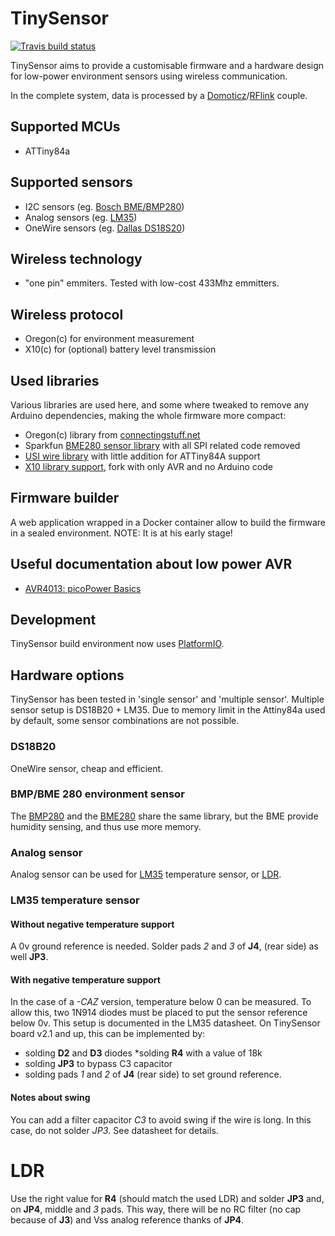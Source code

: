 # TinySensor 

[![Travis build status](https://api.travis-ci.org/arcadien/tinySensor.svg?branch=master)](https://travis-ci.org/arcadien/tinySensor)

TinySensor aims to provide a customisable firmware and a hardware design for low-power environment sensors using wireless communication.

In the complete system, data is processed by a [Domoticz](https://domoticz.com/)/[RFlink](http://www.rflink.nl/blog2/) couple.

## Supported MCUs
* ATTiny84a

## Supported sensors
* I2C sensors (eg. [Bosch BME/BMP280](https://www.bosch-sensortec.com/bst/products/all_products/bme280))
* Analog sensors (eg. [LM35](http://www.ti.com/lit/ds/symlink/lm35.pdf))
* OneWire sensors (eg. [Dallas DS18S20](https://datasheets.maximintegrated.com/en/ds/DS18S20.pdf))

## Wireless technology
* "one pin" emmiters. Tested with low-cost 433Mhz emmitters.

## Wireless protocol
* Oregon(c) for environment measurement
* X10(c) for (optional) battery level transmission

## Used libraries
Various libraries are used here, and some where tweaked to remove any Arduino dependencies, making the whole firmware more compact:
* Oregon(c) library from [connectingstuff.net](http://www.connectingstuff.net/blog/encodage-protocoles-oregon-scientific-sur-arduino/)
* Sparkfun [BME280 sensor library](https://github.com/sparkfun/SparkFun_BME280_Arduino_Library) with all SPI related code removed
* [USI wire library](https://github.com/puuu/USIWire.git) with little addition for ATTiny84A support
* [X10 library support](https://github.com/arcadien/X10RF-Arduino), fork with only AVR and no Arduino code

## Firmware builder
A web application wrapped in a Docker container allow to build the firmware in a sealed environment. NOTE: It is at his early stage!

## Useful documentation about low power AVR
* [AVR4013: picoPower Basics](http://www.microchip.com/downloads/en/AppNotes/doc8349.pdf)

## Development

TinySensor build environment now uses [PlatformIO](https://platformio.org/).

## Hardware options

TinySensor has been tested in 'single sensor' and 'multiple sensor'. Multiple sensor setup is DS18B20 + LM35.
Due to memory limit in the Attiny84a used by default, some sensor combinations are not possible.


### DS18B20

OneWire sensor, cheap and efficient.

### BMP/BME 280 environment sensor
The [BMP280](https://www.bosch-sensortec.com/products/environmental-sensors/pressure-sensors/pressure-sensors-bmp280-1.html) and the [BME280](https://www.bosch-sensortec.com/products/environmental-sensors/humidity-sensors-bme280/) share the same library, but the BME provide humidity sensing, and thus use more memory.

### Analog sensor

Analog sensor can be used for [LM35](https://www.ti.com/lit/ds/symlink/lm35.pdf) temperature sensor, or [LDR](https://en.wikipedia.org/wiki/Photoresistor).

### LM35 temperature sensor

#### Without negative temperature support
A 0v ground reference is needed.
Solder pads *2* and *3* of **J4**, (rear side) as well **JP3**. 

#### With negative temperature support
In the case of a *-CAZ* version, temperature below 0 can be measured. 
To allow this, two 1N914 diodes must be placed to put the sensor reference below 0v. This setup is documented in the LM35 datasheet.
On TinySensor board v2.1 and up, this can be implemented by:
* solding **D2** and **D3** diodes
*solding **R4** with a value of 18k
* solding **JP3** to bypass C3 capacitor
* solding pads *1* and *2* of **J4** (rear side) to set ground reference.

#### Notes about swing

You can add a filter capacitor *C3* to avoid swing if the wire is long. In this case, do not solder *JP3*.
See datasheet for details.

# LDR
Use the right value for **R4** (should match the used LDR) and solder **JP3** and, on **JP4**, middle and *3* pads. This way, there will be no RC filter (no cap because of **J3**) and Vss analog reference thanks of **JP4**.
